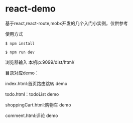 # react-demo
基于react,react-route,mobx开发的几个入门小实例，仅供参考

使用方式

    $ npm install

    $ npm run dev

浏览器输入  本机ip:9099/dist/html/

目录对应demo：

index.html:首页路由跳转 demo

todo.html：todoList demo

shoppingCart.html:购物车 demo

comment.html:评论 demo
